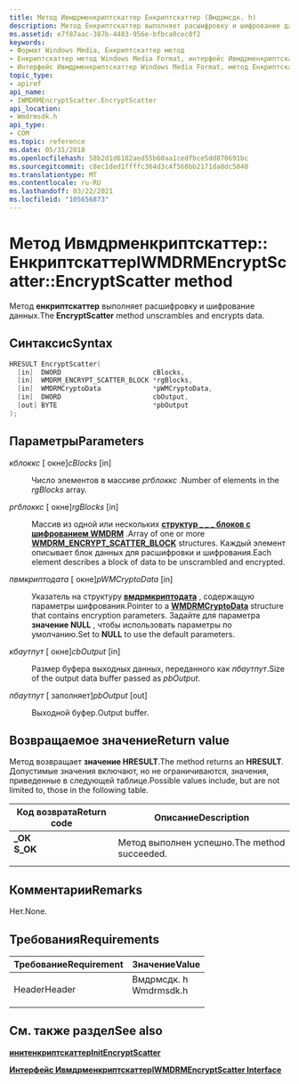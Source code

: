 ```yaml
---
title: Метод Ивмдрменкриптскаттер Енкриптскаттер (Вмдрмсдк. h)
description: Метод Енкриптскаттер выполняет расшифровку и шифрование данных.
ms.assetid: e7f87aac-387b-4483-956e-bfbca0cec0f2
keywords:
- Формат Windows Media, Енкриптскаттер метод
- Енкриптскаттер метод Windows Media Format, интерфейс Ивмдрменкриптскаттер
- Интерфейс Ивмдрменкриптскаттер Windows Media Format, метод Енкриптскаттер
topic_type:
- apiref
api_name:
- IWMDRMEncryptScatter.EncryptScatter
api_location:
- Wmdrmsdk.h
api_type:
- COM
ms.topic: reference
ms.date: 05/31/2018
ms.openlocfilehash: 58b2d1d6182aed55b60aa1cedfbce5dd870691bc
ms.sourcegitcommit: c8ec1ded1ffffc364d3c4f560bb2171da0dc5040
ms.translationtype: MT
ms.contentlocale: ru-RU
ms.lasthandoff: 03/22/2021
ms.locfileid: "105656873"
---
```

# <a name="iwmdrmencryptscatterencryptscatter-method"></a><span data-ttu-id="d4c3c-106">Метод Ивмдрменкриптскаттер:: Енкриптскаттер</span><span class="sxs-lookup"><span data-stu-id="d4c3c-106">IWMDRMEncryptScatter::EncryptScatter method</span></span>

<span data-ttu-id="d4c3c-107">Метод **енкриптскаттер** выполняет расшифровку и шифрование данных.</span><span class="sxs-lookup"><span data-stu-id="d4c3c-107">The **EncryptScatter** method unscrambles and encrypts data.</span></span>

## <a name="syntax"></a><span data-ttu-id="d4c3c-108">Синтаксис</span><span class="sxs-lookup"><span data-stu-id="d4c3c-108">Syntax</span></span>


```C++
HRESULT EncryptScatter(
  [in]  DWORD                       cBlocks,
  [in]  WMDRM_ENCRYPT_SCATTER_BLOCK *rgBlocks,
  [in]  WMDRMCryptoData             *pWMCryptoData,
  [in]  DWORD                       cbOutput,
  [out] BYTE                        *pbOutput
);
```



## <a name="parameters"></a><span data-ttu-id="d4c3c-109">Параметры</span><span class="sxs-lookup"><span data-stu-id="d4c3c-109">Parameters</span></span>

<dl> <dt>

<span data-ttu-id="d4c3c-110">*кблоккс* \[ окне\]</span><span class="sxs-lookup"><span data-stu-id="d4c3c-110">*cBlocks* \[in\]</span></span>
</dt> <dd>

<span data-ttu-id="d4c3c-111">Число элементов в массиве *ргблоккс* .</span><span class="sxs-lookup"><span data-stu-id="d4c3c-111">Number of elements in the *rgBlocks* array.</span></span>

</dd> <dt>

<span data-ttu-id="d4c3c-112">*ргблоккс* \[ окне\]</span><span class="sxs-lookup"><span data-stu-id="d4c3c-112">*rgBlocks* \[in\]</span></span>
</dt> <dd>

<span data-ttu-id="d4c3c-113">Массив из одной или нескольких [**структур \_ \_ \_ блоков с шифрованием WMDRM**](wmdrm-encrypt-scatter-block.md) .</span><span class="sxs-lookup"><span data-stu-id="d4c3c-113">Array of one or more [**WMDRM\_ENCRYPT\_SCATTER\_BLOCK**](wmdrm-encrypt-scatter-block.md) structures.</span></span> <span data-ttu-id="d4c3c-114">Каждый элемент описывает блок данных для расшифровки и шифрования.</span><span class="sxs-lookup"><span data-stu-id="d4c3c-114">Each element describes a block of data to be unscrambled and encrypted.</span></span>

</dd> <dt>

<span data-ttu-id="d4c3c-115">*пвмкриптодата* \[ окне\]</span><span class="sxs-lookup"><span data-stu-id="d4c3c-115">*pWMCryptoData* \[in\]</span></span>
</dt> <dd>

<span data-ttu-id="d4c3c-116">Указатель на структуру [**вмдрмкриптодата**](wmdrmcryptodata.md) , содержащую параметры шифрования.</span><span class="sxs-lookup"><span data-stu-id="d4c3c-116">Pointer to a [**WMDRMCryptoData**](wmdrmcryptodata.md) structure that contains encryption parameters.</span></span> <span data-ttu-id="d4c3c-117">Задайте для параметра **значение NULL** , чтобы использовать параметры по умолчанию.</span><span class="sxs-lookup"><span data-stu-id="d4c3c-117">Set to **NULL** to use the default parameters.</span></span>

</dd> <dt>

<span data-ttu-id="d4c3c-118">*кбаутпут* \[ окне\]</span><span class="sxs-lookup"><span data-stu-id="d4c3c-118">*cbOutput* \[in\]</span></span>
</dt> <dd>

<span data-ttu-id="d4c3c-119">Размер буфера выходных данных, переданного как *пбаутпут*.</span><span class="sxs-lookup"><span data-stu-id="d4c3c-119">Size of the output data buffer passed as *pbOutput*.</span></span>

</dd> <dt>

<span data-ttu-id="d4c3c-120">*пбаутпут* \[ заполняет\]</span><span class="sxs-lookup"><span data-stu-id="d4c3c-120">*pbOutput* \[out\]</span></span>
</dt> <dd>

<span data-ttu-id="d4c3c-121">Выходной буфер.</span><span class="sxs-lookup"><span data-stu-id="d4c3c-121">Output buffer.</span></span>

</dd> </dl>

## <a name="return-value"></a><span data-ttu-id="d4c3c-122">Возвращаемое значение</span><span class="sxs-lookup"><span data-stu-id="d4c3c-122">Return value</span></span>

<span data-ttu-id="d4c3c-123">Метод возвращает **значение HRESULT**.</span><span class="sxs-lookup"><span data-stu-id="d4c3c-123">The method returns an **HRESULT**.</span></span> <span data-ttu-id="d4c3c-124">Допустимые значения включают, но не ограничиваются, значения, приведенные в следующей таблице.</span><span class="sxs-lookup"><span data-stu-id="d4c3c-124">Possible values include, but are not limited to, those in the following table.</span></span>



| <span data-ttu-id="d4c3c-125">Код возврата</span><span class="sxs-lookup"><span data-stu-id="d4c3c-125">Return code</span></span>                                                                          | <span data-ttu-id="d4c3c-126">Описание</span><span class="sxs-lookup"><span data-stu-id="d4c3c-126">Description</span></span>                      |
|--------------------------------------------------------------------------------------|----------------------------------|
| <dl> <span data-ttu-id="d4c3c-127"><dt>**\_ОК**</dt></span><span class="sxs-lookup"><span data-stu-id="d4c3c-127"><dt>**S\_OK**</dt></span></span> </dl> | <span data-ttu-id="d4c3c-128">Метод выполнен успешно.</span><span class="sxs-lookup"><span data-stu-id="d4c3c-128">The method succeeded.</span></span><br/> |



 

## <a name="remarks"></a><span data-ttu-id="d4c3c-129">Комментарии</span><span class="sxs-lookup"><span data-stu-id="d4c3c-129">Remarks</span></span>

<span data-ttu-id="d4c3c-130">Нет.</span><span class="sxs-lookup"><span data-stu-id="d4c3c-130">None.</span></span>

## <a name="requirements"></a><span data-ttu-id="d4c3c-131">Требования</span><span class="sxs-lookup"><span data-stu-id="d4c3c-131">Requirements</span></span>



| <span data-ttu-id="d4c3c-132">Требование</span><span class="sxs-lookup"><span data-stu-id="d4c3c-132">Requirement</span></span> | <span data-ttu-id="d4c3c-133">Значение</span><span class="sxs-lookup"><span data-stu-id="d4c3c-133">Value</span></span> |
|-------------------|---------------------------------------------------------------------------------------|
| <span data-ttu-id="d4c3c-134">Header</span><span class="sxs-lookup"><span data-stu-id="d4c3c-134">Header</span></span><br/> | <dl> <span data-ttu-id="d4c3c-135"><dt>Вмдрмсдк. h</dt></span><span class="sxs-lookup"><span data-stu-id="d4c3c-135"><dt>Wmdrmsdk.h</dt></span></span> </dl> |



## <a name="see-also"></a><span data-ttu-id="d4c3c-136">См. также раздел</span><span class="sxs-lookup"><span data-stu-id="d4c3c-136">See also</span></span>

<dl> <dt>

[<span data-ttu-id="d4c3c-137">**инитенкриптскаттер**</span><span class="sxs-lookup"><span data-stu-id="d4c3c-137">**InitEncryptScatter**</span></span>](iwmdrmencryptscatter-initencryptscatter.md)
</dt> <dt>

[<span data-ttu-id="d4c3c-138">**Интерфейс Ивмдрменкриптскаттер**</span><span class="sxs-lookup"><span data-stu-id="d4c3c-138">**IWMDRMEncryptScatter Interface**</span></span>](iwmdrmencryptscatter.md)
</dt> </dl>

 

 





